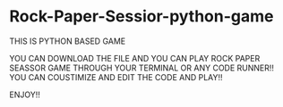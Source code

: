 # Rock-Paper-Sessior-python-game
THIS IS PYTHON BASED GAME

YOU CAN DOWNLOAD THE FILE AND YOU CAN PLAY ROCK PAPER SEASSOR GAME THROUGH YOUR TERMINAL OR ANY CODE RUNNER!!
YOU CAN COUSTIMIZE AND EDIT THE CODE AND PLAY!!

ENJOY!!

